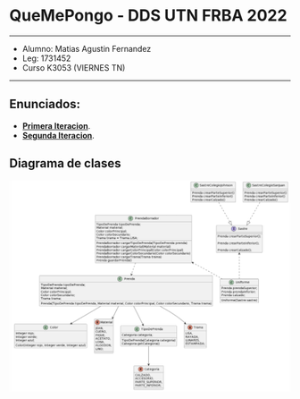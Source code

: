 # QueMePongo - DDS UTN FRBA 2022
---
- Alumno: Matias Agustin Fernandez
- Leg: 1731452
- Curso K3053 (VIERNES TN)
---
## Enunciados:
- [**Primera Iteracion**](https://docs.google.com/document/d/1k1f-9AuIohlBGB2soSNePJ6jLxM37_tZeSD-hW_esIQ/edit).
- [**Segunda Iteracion**](https://docs.google.com/document/d/10j6XB9zIhl5xox2xBEDEFsgPmueHMkyvLSHcLxl_27Y/edit#).


## Diagrama de clases
<img src="QMP2UML.png">
